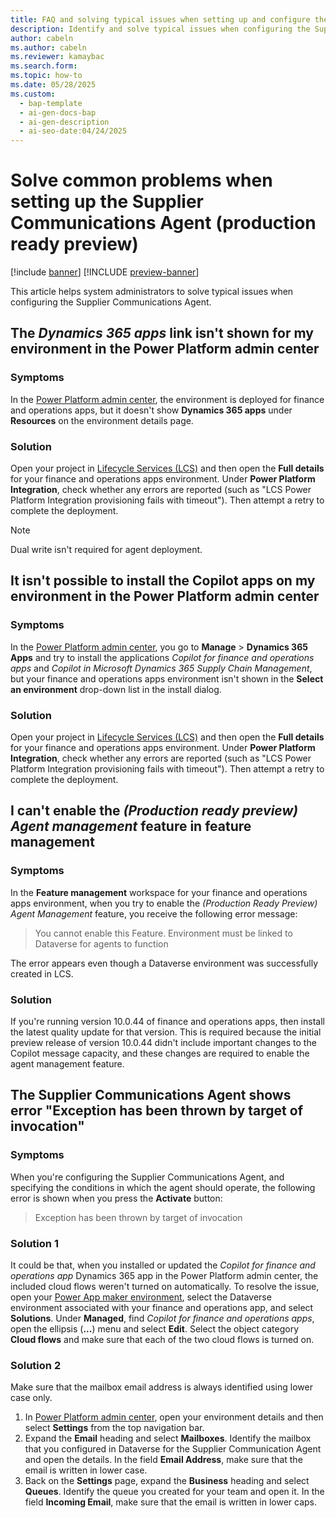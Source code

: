 ```yaml
---
title: FAQ and solving typical issues when setting up and configure the Supplier Communications Agent (production ready preview)
description: Identify and solve typical issues when configuring the Supplier Communications Agent in Dynamics 365 Supply Chain Management to streamline vendor communication.
author: cabeln
ms.author: cabeln
ms.reviewer: kamaybac
ms.search.form: 
ms.topic: how-to
ms.date: 05/28/2025
ms.custom:
  - bap-template
  - ai-gen-docs-bap
  - ai-gen-description
  - ai-seo-date:04/24/2025
---
```


# Solve common problems when setting up the Supplier Communications Agent (production ready preview)

[!include [banner](../includes/banner.md)]
[!INCLUDE [preview-banner](~/../shared-content/shared/preview-includes/preview-banner.md)]
<!-- KFM: Preview until further notice -->

This article helps system administrators to solve typical issues when configuring the Supplier Communications Agent.

## The *Dynamics 365 apps* link isn't shown for my environment in the Power Platform admin center

### Symptoms

In the [Power Platform admin center](https://aka.ms/ppac), the environment is deployed for finance and operations apps, but it doesn't show **Dynamics 365 apps** under **Resources** on the environment details page.

### Solution

Open your project in [Lifecycle Services (LCS)](https://lcs.dynamics.com/V2) and then open the **Full details** for your finance and operations apps environment. Under **Power Platform Integration**, check whether any errors are reported (such as "LCS Power Platform Integration provisioning fails with timeout"). Then attempt a retry to complete the deployment.

> [!NOTE]
> Dual write isn't required for agent deployment.

## It isn't possible to install the Copilot apps on my environment in the Power Platform admin center

### Symptoms

In the [Power Platform admin center](https://aka.ms/ppac), you go to **Manage** \> **Dynamics 365 Apps** and try to install the applications *Copilot for finance and operations apps* and *Copilot in Microsoft Dynamics 365 Supply Chain Management*, but your finance and operations apps environment isn't shown in the **Select an environment** drop-down list in the install dialog.

### Solution

Open your project in [Lifecycle Services (LCS)](https://lcs.dynamics.com/V2) and then open the **Full details** for your finance and operations apps environment. Under **Power Platform Integration**, check whether any errors are reported (such as "LCS Power Platform Integration provisioning fails with timeout"). Then attempt a retry to complete the deployment.

## I can't enable the *(Production ready preview) Agent management* feature in feature management

### Symptoms

In the **Feature management** workspace for your finance and operations apps environment, when you try to enable the *(Production Ready Preview) Agent Management* feature, you receive the following error message:

> You cannot enable this Feature. Environment must be linked to Dataverse for agents to function

The error appears even though a Dataverse environment was successfully created in LCS.

### Solution

If you're running version 10.0.44 of finance and operations apps, then install the latest quality update for that version. This is required because the initial preview release of version 10.0.44 didn't include important changes to the Copilot message capacity, and these changes are required to enable the agent management feature.

## The Supplier Communications Agent shows error "Exception has been thrown by target of invocation"

### Symptoms

When you're configuring the Supplier Communications Agent, and specifying the conditions in which the agent should operate, the following error is shown when you press the **Activate** button:

> Exception has been thrown by target of invocation

### Solution 1

It could be that, when you installed or updated the *Copilot for finance and operations app* Dynamics 365 app in the Power Platform admin center, the included cloud flows weren't turned on automatically. To resolve the issue, open your [Power App maker environment](https://make.powerapps.com/), select the Dataverse environment associated with your finance and operations app, and select **Solutions**. Under **Managed**, find *Copilot for finance and operations apps*, open the ellipsis (**...**) menu and select **Edit**. Select the object category **Cloud flows** and make sure that each of the two cloud flows is turned on.

### Solution 2

Make sure that the mailbox email address is always identified using lower case only.

1. In [Power Platform admin center](https://aka.ms/PPAC), open your environment details and then select **Settings** from the top navigation bar.
1. Expand the **Email** heading and select **Mailboxes**. Identify the mailbox that you configured in Dataverse for the Supplier Communication Agent and open the details. In the field **Email Address**, make sure that the email is written in lower case.
1. Back on the **Settings** page, expand the **Business** heading and select **Queues**. Identify the queue you created for your team and open it. In the field **Incoming Email**, make sure that the email is written in lower caps.
